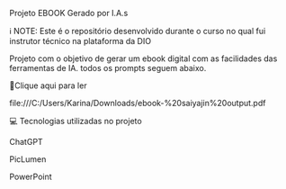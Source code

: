  Projeto EBOOK Gerado por I.A.s

 ℹ️ NOTE: Este é o repositório desenvolvido durante o curso no qual fui instrutor técnico na plataforma da DIO

 Projeto com o objetivo de gerar um ebook digital com as facilidades das ferramentas de IA. todos os prompts seguem abaixo.

 📕Clique aqui para ler

 file:///C:/Users/Karina/Downloads/ebook-%20saiyajin%20output.pdf
 
 💻 Tecnologias utilizadas no projeto

 ChatGPT

 PicLumen

 PowerPoint
